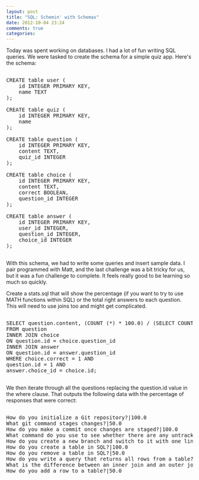 ```yaml
---
layout: post
title: "SQL: Schemin' with Schemas"
date: 2012-10-04 23:24
comments: true
categories: 
---
```

Today was spent working on databases. I had a lot of fun writing SQL queries. We were tasked to create the schema for a simple quiz app. Here's the schema:

<pre>

CREATE table user (
	id INTEGER PRIMARY KEY,
	name TEXT
);

CREATE table quiz (
	id INTEGER PRIMARY KEY,
	name
);

CREATE table question (
	id INTEGER PRIMARY KEY,
	content TEXT,
	quiz_id INTEGER
);

CREATE table choice (
	id INTEGER PRIMARY KEY,
	content TEXT,
	correct BOOLEAN,
	question_id INTEGER
);

CREATE table answer (
	id INTEGER PRIMARY KEY,
	user_id INTEGER,
	question_id INTEGER,
	choice_id INTEGER
);

</pre>

With this schema, we had to write some queries and insert sample data. I pair programmed with Matt, and the last challenge was a bit tricky for us, but it was a fun challenge to complete. It feels really good to be learning so much so quickly.

Create a stats.sql that will show the percentage (if you want to try to use MATH functions within SQL) or the total right answers to each question. This will need to use joins too and might get complicated.

<pre>

SELECT question.content, (COUNT (*) * 100.0) / (SELECT COUNT (*) FROM answer WHERE question_id = question.id)
FROM question
INNER JOIN choice
ON question.id = choice.question_id
INNER JOIN answer
ON question.id = answer.question_id
WHERE choice.correct = 1 AND
question.id = 1 AND
answer.choice_id = choice.id;

</pre>

We then iterate through all the questions replacing the question.id value in the where clause. That outputs the following data with the percentage of responses that were correct:

<pre>

How do you initialize a Git repository?|100.0
What git command stages changes?|50.0
How do you make a commit once changes are staged?|100.0
What command do you use to see whether there are any untracked files in your repository?|100.0
How do you create a new branch and switch to it with one line?|50.0
How do you create a table in SQL?|100.0
How do you remove a table in SQL?|50.0
How do you write a query that returns all rows from a table?|50.0
What is the difference between an inner join and an outer join?|50.0
How do you add a row to a table?|50.0

</pre>